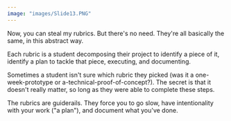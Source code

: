 ```yaml
---
image: "images/Slide13.PNG"
---
```


Now, you can steal my rubrics. But there's no need. They're all basically the same, in this abstract way.

Each rubric is a student decomposing their project to identify a piece of it, identify a plan to tackle that piece, executing, and documenting.

Sometimes a student isn't sure which rubric they picked (was it a one-week-prototype or a-technical-proof-of-concept?). The secret is that it doesn't really matter, so long as they were able to complete these steps.

The rubrics are guiderails. They force you to go slow, have intentionality with your work ("a plan"), and document what you've done. 